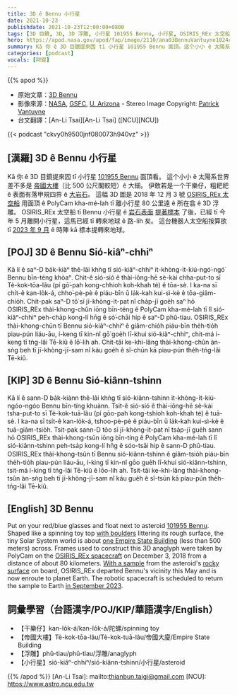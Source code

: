 ```yaml
---
title: 3D ê Bennu 小行星
date: 2021-10-23
publishdate: 2021-10-23T12:00:00+0800
tags: [3D 目鏡, 3D, 3D 浮雕, 小行星 101955 Bennu, 小行星, OSIRIS_REx 太空船, 標本]
hero: https://apod.nasa.gov/apod/fap/image/2110/ana03BennuVantuyne1024c.jpg
summary: Kā 你 ê 3D 目鏡提來囥 tī 小行星 101955 Bennu 面頂。這个小小 ê 太陽系世界 kan-na 是干樂仔，粗耙耙 ê 表面有落甲規四界 ê 大粒石頭。
categories: [podcast]
vocals: [阿錕]
---
```


{{% apod %}}

- 原始文章：[3D Bennu](https://apod.nasa.gov/apod/ap211023.html)
- 影像來源：[NASA](https://www.nasa.gov/), [GSFC](https://www.nasa.gov/goddard), [U. Arizona](https://www.lpl.arizona.edu/research/orex) - Stereo Image Copyright: [Patrick Vantuyne](https://www.hq.nasa.gov/alsj/ApAnPaVa.html)
- 台文翻譯：[An-Li Tsai][An-Li Tsai] ([NCU][NCU])

{{< podcast "ckvy0h9500jnf080073h940vz" >}}

## [漢羅] 3D ê Bennu 小行星
Kā 你 ê 3D 目鏡提來囥 tī 小行星 [101955 Bennu][101955 Bennu] 面頂看。
這个小小 ê 太陽系世界差不多是 [帝國大樓][one Empire State Building]（比 500 公尺閣較短）ê 大細。
伊敢若是一个干樂仔，粗耙耙 ê 表面有落甲規四界 ê [大岩石][with boulders]。
這幅 3D 圖是 2018 年 12 月 3 號 [OSIRIS_REx 太空船][OSIRIS_REx spacecraft] 用面頂 ê PolyCam kha-mé-lah tī 離小行星 80 公里遠 ê 所在翕 ê 3D 浮雕。
OSIRIS_REx 太空船 tī Bennu 小行星 ê [岩石表面][rocky surface] [提著標本][With a sample] 了後，已經 tī 今年 5 月離開小行星，這馬已經 tī 轉來地球 ê 路-lih 矣。
這台機器人太空船按算欲 tī [2023 年 9 月][in September 2023] ê 時陣 kā 標本提轉來地球。

## [POJ] 3D ê Bennu Sió-kiâⁿ-chhiⁿ
Kā lí ê saⁿ-D ba̍k-kiàⁿ thê-lâi khǹg tī sió-kiâⁿ-chhiⁿ it-khòng-i̍t-kiú-ngó͘-ngó͘ Bennu bīn-téng khòaⁿ.
Chit-ê sió-sió ê thài-iông-hē sè-kài chha-put-to sī Tè-kok-tōa-lâu (pí gō͘-pah kong-chhioh koh-khah té) ê tōa-sè.
I ka-na sī chi̍t-ê kan-lo̍k-á, chho͘-pè-pè ê piáu-bīn ū la̍k-kah kui-sì-kè ê tōa-giâm-chio̍h.
Chit-pak saⁿ-D tô͘ sī jī-khòng-it-pat nî cha̍p-jī goe̍h saⁿ hō OSIRIS_REx thài-khong-chûn iōng bīn-téng ê PolyCam kha-mé-lah tī lî sió-kiâⁿ-chhiⁿ peh-cha̍p kong-lí hn̄g ê só͘-chāi hip ê saⁿ-D phû-tiau.
OSIRIS_REx thài-khong-chûn tī Bennu sió-kiâⁿ-chhiⁿ ê giâm-chio̍h piáu-bīn the̍h-tio̍h piau-pún liáu-āu, í-keng tī kin-nî gō͘ goe̍h lī-khui sió-kiâⁿ-chhiⁿ, chit-má í-keng tī tńg-lâi Tē-kiû ê lō͘-lih ah.
Chit-tâi ke-khì-lâng thài-khong-chûn àn-sǹg beh tī jī-khòng-jī-sam nî káu goe̍h ê sî-chūn kā piau-pún the̍h-tńg-lâi Tē-kiû.

## [KIP] 3D ê Bennu Sió-kiânn-tshinn
Kā lí ê sann-D ba̍k-kiànn thê-lâi khǹg tī sió-kiânn-tshinn it-khòng-i̍t-kiú-ngóo-ngóo Bennu bīn-tíng khuànn.
Tsit-ê sió-sió ê thài-iông-hē sè-kài tsha-put-to sī Tè-kok-tuā-lâu (pí gōo-pah kong-tshioh koh-khah té) ê tuā-sè.
I ka-na sī tsi̍t-ê kan-lo̍k-á, tshoo-pè-pè ê piáu-bīn ū la̍k-kah kui-sì-kè ê tuā-giâm-tsio̍h.
Tsit-pak sann-D tôo sī jī-khòng-it-pat nî tsa̍p-jī gue̍h sann hō OSIRIS_REx thài-khong-tsûn iōng bīn-tíng ê PolyCam kha-mé-lah tī lî sió-kiânn-tshinn peh-tsa̍p kong-lí hn̄g ê sóo-tsāi hip ê sann-D phû-tiau.
OSIRIS_REx thài-khong-tsûn tī Bennu sió-kiânn-tshinn ê giâm-tsio̍h piáu-bīn the̍h-tio̍h piau-pún liáu-āu, í-king tī kin-nî gōo gue̍h lī-khui sió-kiânn-tshinn, tsit-má í-king tī tńg-lâi Tē-kiû ê lōo-lih ah.
Tsit-tâi ke-khì-lâng thài-khong-tsûn àn-sǹg beh tī jī-khòng-jī-sam nî káu gue̍h ê sî-tsūn kā piau-pún the̍h-tńg-lâi Tē-kiû.

## [English] 3D Bennu
Put on your red/blue glasses and float next to asteroid [101955 Bennu][101955 Bennu].
Shaped like a spinning toy top [with boulders][with boulders] littering its rough surface, the tiny Solar System world is about [one Empire State Building][one Empire State Building] (less than 500 meters) across.
Frames used to construct this 3D anaglyph were taken by PolyCam on the [OSIRIS_REx spacecraft][OSIRIS_REx spacecraft] on December 3, 2018 from a distance of about 80 kilometers.
[With a sample][With a sample] from the asteroid's [rocky surface][rocky surface] on board, OSIRIS_REx departed Bennu's vicinity this May and is now enroute to planet Earth.
The robotic spacecraft is scheduled to return the sample to Earth [in September 2023][in September 2023].

## 詞彙學習（台語漢字/POJ/KIP/華語漢字/English）
- 【干樂仔】kan-lo̍k-á/kan-lo̍k-á/陀螺/spinning toy
- 【帝國大樓】Tè-kok-tōa-lâu/Tè-kok-tuā-lâu/帝國大廈/Empire State Building
- 【浮雕】phû-tiau/phû-tiau/浮雕/anaglyph
- 【小行星】sió-kiâⁿ-chhiⁿ/sió-kiânn-tshinn/小行星/asteroid


{{% /apod %}}
[An-Li Tsai]: mailto:thianbun.taigi@gmail.com
[NCU]: https://www.astro.ncu.edu.tw


[101955 Bennu]:https://solarsystem.nasa.gov/asteroids-comets-and-meteors/asteroids/101955-bennu/overview/
[with boulders]:https://www.youtube.com/watch?v=QunVAWABQSc
[one Empire State Building]:https://en.wikipedia.org/wiki/Empire_State_Building
[OSIRIS_REx spacecraft]:https://www.nasa.gov/osiris-rex
[With a sample]:https://apod.nasa.gov/apod/ap201022.html
[rocky surface]:https://www.nasa.gov/feature/goddard/2021/nasa-mission-helps-solve-a-mystery-why-are-some-asteroid-surfaces-rocky
[in September 2023]:https://www.nasa.gov/press-release/nasa-s-osiris-rex-spacecraft-heads-for-earth-with-asteroid-sample
